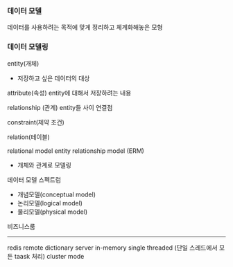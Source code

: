 ### 데이터 모델
데이터를 사용하려는 목적에 맞게 정리하고 체계화해놓은 모형


### 데이터 모델링

entity(개체)
- 저장하고 싶은 데이터의 대상

attribute(속성)
entity에 대해서 저장하려는 내용


relationship (관계)
entity들 사이 연결점

constraint(제약 조건)

relation(테이블)

relational model
entity relationship model (ERM)
- 개체와 관계로 모델링

데이터 모델 스펙트럼
- 개념모델(conceptual model)
- 논리모델(logical model)
- 물리모델(physical model)

비즈니스룸

----------
redis
remote dictionary server
in-memory
single threaded (단일 스레드에서 모든 taask 처리)
cluster mode 